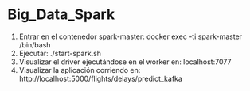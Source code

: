 # Big_Data_Spark
1. Entrar en el contenedor spark-master:
	docker exec -ti spark-master /bin/bash
2. Ejecutar: ./start-spark.sh
3. Visualizar el driver ejecutándose en el worker en: localhost:7077
4. Visualizar la aplicación corriendo en: http://localhost:5000/flights/delays/predict_kafka

